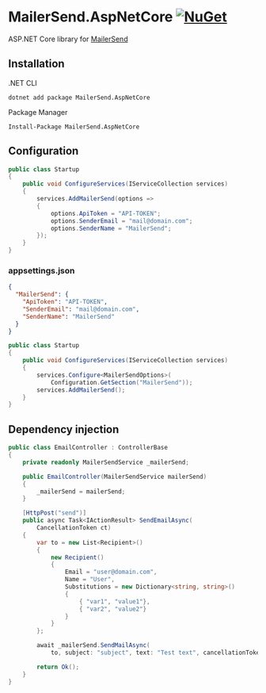 # MailerSend.AspNetCore [![NuGet](https://img.shields.io/nuget/v/MailerSend.AspNetCore.svg)](https://www.nuget.org/packages/MailerSend.AspNetCore)

ASP.NET Core library for [MailerSend](https://www.mailersend.com/)

## Installation

.NET CLI
```
dotnet add package MailerSend.AspNetCore
```

Package Manager
```
Install-Package MailerSend.AspNetCore
```

## Configuration

```csharp
public class Startup
{
    public void ConfigureServices(IServiceCollection services)
    {
        services.AddMailerSend(options =>
        {
            options.ApiToken = "API-TOKEN";
            options.SenderEmail = "mail@domain.com";
            options.SenderName = "MailerSend";
        });
    }
}
```

### appsettings.json

```json
{
  "MailerSend": {
    "ApiToken": "API-TOKEN",
    "SenderEmail": "mail@domain.com",
    "SenderName": "MailerSend"
  }
}
```

```csharp
public class Startup
{
    public void ConfigureServices(IServiceCollection services)
    {
        services.Configure<MailerSendOptions>(
            Configuration.GetSection("MailerSend"));
        services.AddMailerSend();
    }
}
```

## Dependency injection

```csharp
public class EmailController : ControllerBase
{
    private readonly MailerSendService _mailerSend;

    public EmailController(MailerSendService mailerSend)
    {
        _mailerSend = mailerSend;
    }

    [HttpPost("send")]
    public async Task<IActionResult> SendEmailAsync(
        CancellationToken ct)
    {
        var to = new List<Recipient>()
        {
            new Recipient()
            {
                Email = "user@domain.com",
                Name = "User",
                Substitutions = new Dictionary<string, string>()
                {
                    { "var1", "value1"},
                    { "var2", "value2"}
                }
            }
        };

        await _mailerSend.SendMailAsync(
            to, subject: "subject", text: "Test text", cancellationToken: ct);

        return Ok();
    }
}
```